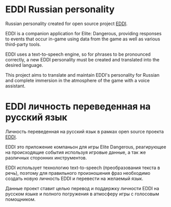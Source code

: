 # EDDI Russian personality

Russian personality created for open source project [EDDI](https://github.com/EDCD/EDDI).

EDDI is a companion application for Elite: Dangerous, providing responses to events that occur in-game using data from the game as well as various third-party tools.

EDDI uses a text-to-speech engine, so for phrases to be pronounced correctly, a new EDDI personality must be created and translated into the desired language.

This project aims to translate and maintain EDDI's personality for Russian and complete immersion in the atmosphere of the game with a voice assistant.

# EDDI личность переведенная на русский язык

Личность переведенная на русский язык в рамках open source проекта [EDDI](https://github.com/EDCD/EDDI).

EDDI это приложение компаньон для игры Elite Dangerous, реагирующее на происходящие события используя игровые данные, а так же различных сторонних инструментов.

EDDI использует технологию text-to-speech (преобразования текста в речь), поэтому для правильного произношения фраз необходимо создать новую личность EDDI и перевести на желаемый язык.

Данные проект ставит целью перевод и поддержку личности EDDI на русском языке и полного погружения в атмосферу игры с голосовым помощником.


